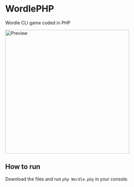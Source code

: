 # WordlePHP
Wordle CLI game coded in PHP

<img width="393" alt="Preview" src="https://user-images.githubusercontent.com/70841501/157434420-59527c92-37ea-4bf5-90a0-1533572a9735.png">

## How to run

Download the files and run `php Wordle.php` in your console.
